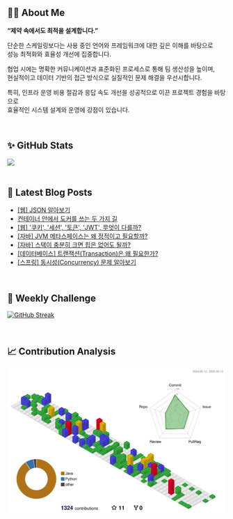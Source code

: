 ## 🙋‍♂️ About Me
**“제약 속에서도 최적을 설계합니다.”**

단순한 스케일링보다는 사용 중인 언어와 프레임워크에 대한 깊은 이해를 바탕으로  
성능 최적화와 효율성 개선에 집중합니다.

협업 시에는 명확한 커뮤니케이션과 표준화된 프로세스로 통해 팀 생산성을 높이며,  
현실적이고 데이터 기반의 접근 방식으로 실질적인 문제 해결을 우선시합니다.

특히, 인프라 운영 비용 절감과 응답 속도 개선을 성공적으로 이끈 프로젝트 경험을 바탕으로  
효율적인 시스템 설계와 운영에 강점이 있습니다.

<br/>

## ✨ GitHub Stats
<div>
	<img src="https://github-readme-stats.vercel.app/api?username=rowing0328&count_private=true"/>
</div>

<br/>

<!-- START_CUSTOM_SECTION -->
## 📕 Latest Blog Posts

- [[웹] JSON 알아보기](https://dev-rowing.tistory.com/64)
- [컨테이너 안에서 도커를 쓰는 두 가지 길](https://dev-rowing.tistory.com/63)
- [[웹] '쿠키', '세션', '토큰', 'JWT', 무엇이 다를까?](https://dev-rowing.tistory.com/62)
- [[자바] JVM 메타스페이스는 왜 정적이고 필요할까?](https://dev-rowing.tistory.com/61)
- [[자바] 스택이 충분히 크면 힙은 없어도 될까?](https://dev-rowing.tistory.com/60)
- [[데이터베이스] 트랜잭션(Transaction)은 왜 필요한가?](https://dev-rowing.tistory.com/59)
- [[스프링] 동시성(Concurrency) 문제 알아보기](https://dev-rowing.tistory.com/58)

<!-- END_CUSTOM_SECTION -->

<br/>

## 🏃 Weekly Challenge
[![GitHub Streak](https://streak-stats.demolab.com?user=rowing0328&theme=dark&mode=weekly)](https://git.io/streak-stats)

<br/>

## 📈 Contribution Analysis
![gitblock version](profile-3d-contrib/profile-gitblock.svg)
